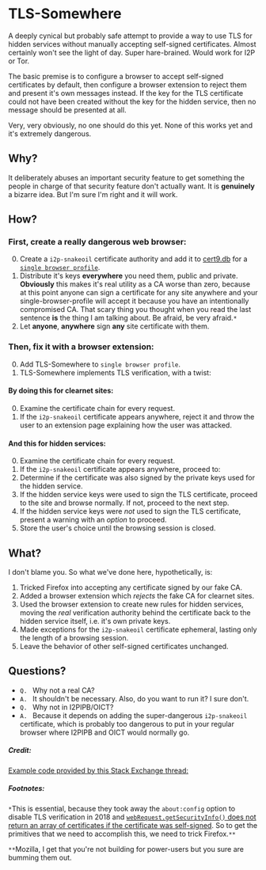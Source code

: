 # TLS-Somewhere
A deeply cynical but probably safe attempt to provide a way to use TLS for hidden services without manually accepting self-signed certificates.
Almost certainly won't see the light of day.
Super hare-brained.
Would work for I2P or Tor.

The basic premise is to configure a browser to accept self-signed certificates by default, then configure a browser extension to reject them and present it's own messages instead.
If the key for the TLS certificate could not have been created without the key for the hidden service, then no message should be presented at all.

Very, very obviously, no one should do this yet.
None of this works yet and it's extremely dangerous.

## Why?

It deliberately abuses an important security feature to get something the people in charge of that security feature don't actually want.
It is **genuinely** a bizarre idea.
But I'm sure I'm right and it will work.

## How?

### First, create a **really** dangerous web browser:

0. Create a `i2p-snakeoil` certificate authority and add it to [cert9.db](https://manpages.debian.org/testing/libnss3-tools/certutil.1.en.html) for a [`single browser profile`](https://github.com/eyedeekay/i2p.plugins.firefox).
1. Distribute it's keys **everywhere** you need them, public and private. **Obviously** this makes it's real utility as a CA worse than zero, because at this point anyone can sign a certificate for any site anywhere and your single-browser-profile will accept it because you have an intentionally compromised CA. That scary thing you thought when you read the last sentence **is** the thing I am talking about. Be afraid, be very afraid.`*`
2. Let **anyone**, **anywhere** sign **any** site certificate with them.

### Then, fix it with a browser extension:

0. Add TLS-Somewhere to `single browser profile`.
1. TLS-Somewhere implements TLS verification, with a twist:

#### By doing this for clearnet sites:

0. Examine the certificate chain for every request.
1. If the `i2p-snakeoil` certificate appears anywhere, reject it and throw the user to an extension page explaining how the user was attacked.

#### And this for hidden services:

0. Examine the certificate chain for every request.
1. If the `i2p-snakeoil` certificate appears anywhere, proceed to:
2. Determine if the certificate was also signed by the private keys used for the hidden service.
3. If the hidden service keys were used to sign the TLS certificate, proceed to the site and browse normally. If not, proceed to the next step.
4. If the hidden service keys were *not* used to sign the TLS certificate, present a warning with an *option* to proceed.
5. Store the user's choice until the browsing session is closed.

## What?

I don't blame you. So what we've done here, hypothetically, is:

1. Tricked Firefox into accepting any certificate signed by our fake CA.
2. Added a browser extension which *rejects* the fake CA for clearnet sites.
3. Used the browser extension to create new rules for hidden services, moving the *real* verification authority behind the certificate back to the hidden service itself, i.e. it's own private keys.
4. Made exceptions for the `i2p-snakeoil` certificate ephemeral, lasting only the length of a browsing session.
5. Leave the behavior of other self-signed certificates unchanged.

## Questions?

- `Q. ` Why not a real CA?
- `A. ` It shouldn't be necessary. Also, do you want to run it? I sure don't.
- `Q. ` Why not in I2PIPB/OICT?
- `A. ` Because it depends on adding the super-dangerous `i2p-snakeoil` certificate, which is probably too dangerous to put in your regular browser where I2PIPB and OICT would normally go.

##### Credit:

[Example code provided by this Stack Exchange thread:](https://stackoverflow.com/questions/2402121/within-a-web-browser-is-it-possible-for-javascript-to-obtain-information-about)

##### Footnotes:

`*`This is essential, because they took away the `about:config` option to disable TLS verification in 2018
and [`webRequest.getSecurityInfo()` does not return an array of certificates if the certificate was self-signed](https://developer.mozilla.org/en-US/docs/Mozilla/Add-ons/WebExtensions/API/webRequest/SecurityInfo).
So to get the primitives that we need to accomplish this, we need to trick Firefox.`**`

`**`Mozilla, I get that you're not building for power-users but you sure are bumming them out.

